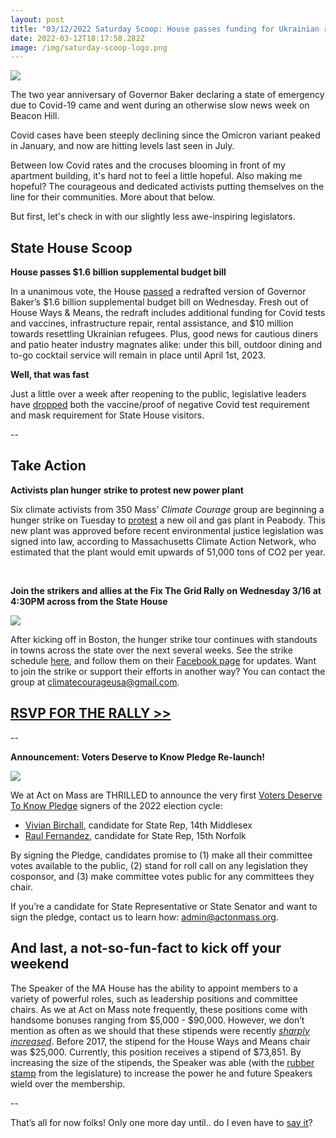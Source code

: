 ```yaml
---
layout: post
title: "03/12/2022 Saturday Scoop: House passes funding for Ukrainian refugees"
date: 2022-03-12T18:17:58.282Z
image: /img/saturday-scoop-logo.png
---
```

![](https://nvlupin.blob.core.windows.net/images/van/EA/EA007/1/90151/images/Saturday%20Scoop.png)

The two year anniversary of Governor Baker declaring a state of emergency due to Covid-19 came and went during an otherwise slow news week on Beacon Hill.

Covid cases have been steeply declining since the Omicron variant peaked in January, and now are hitting levels last seen in July. 

Between low Covid rates and the crocuses blooming in front of my apartment building, it's hard not to feel a little hopeful. Also making me hopeful? The courageous and dedicated activists putting themselves on the line for their communities. More about that below.

But first, let's check in with our slightly less awe-inspiring legislators.

## **State House Scoop**

**House passes $1.6 billion supplemental budget bill**

In a unanimous vote, the House [passed](https://www.eagletribune.com/news/house-oks-10m-for-resettling-ukrainian-refugees/article_45e705b6-9fac-11ec-aad9-3fdd7fdfd164.html?utm_medium=&emci=05957af7-a8a1-ec11-a22a-281878b85110&emdi=ea000000-0000-0000-0000-000000000001&ceid={{ContactsEmailID}}) a redrafted version of Governor Baker’s $1.6 billion supplemental budget bill on Wednesday. Fresh out of House Ways & Means, the redraft includes additional funding for Covid tests and vaccines, infrastructure repair, rental assistance, and $10 million towards resettling Ukrainian refugees. Plus, good news for cautious diners and patio heater industry magnates alike: under this bill, outdoor dining and to-go cocktail service will remain in place until April 1st, 2023.

**Well, that was fast**

Just a little over a week after reopening to the public, legislative leaders have [dropped](https://www.bostonglobe.com/2022/03/04/metro/state-house-drop-covid-19-mask-vaccine-requirements-visitors/?utm_medium=&emci=05957af7-a8a1-ec11-a22a-281878b85110&emdi=ea000000-0000-0000-0000-000000000001&ceid={{ContactsEmailID}}) both the vaccine/proof of negative Covid test requirement and mask requirement for State House visitors.

\--

## **Take Action**

**Activists plan hunger strike to protest new power plant**

Six climate activists from 350 Mass’ *Climate Courage* group are beginning a hunger strike on Tuesday to [protest](https://www.salemnews.com/news/protestors-plan-hunger-strike-over-peabody-power-plant/article_fc732418-a092-11ec-9b18-23db2ea9603f.html?utm_medium=&emci=05957af7-a8a1-ec11-a22a-281878b85110&emdi=ea000000-0000-0000-0000-000000000001&ceid={{ContactsEmailID}}) a new oil and gas plant in Peabody. This new plant was approved before recent environmental justice legislation was signed into law, according to Massachusetts Climate Action Network, who estimated that the plant would emit upwards of 51,000 tons of CO2 per year.

 

**Join the strikers and allies at the Fix The Grid Rally on Wednesday 3/16 at 4:30PM across from the State House**

![](/img/275603448_10158197790292364_7624069935708140638_n.jpeg)

After kicking off in Boston, the hunger strike tour continues with standouts in towns across the state over the next several weeks. See the strike schedule [here](https://www.facebook.com/groups/1323574801481904/posts/1328431244329593/?utm_medium=&emci=05957af7-a8a1-ec11-a22a-281878b85110&emdi=ea000000-0000-0000-0000-000000000001&ceid={{ContactsEmailID}}), and follow them on their [Facebook page](https://www.facebook.com/groups/1323574801481904/?utm_medium=&emci=05957af7-a8a1-ec11-a22a-281878b85110&emdi=ea000000-0000-0000-0000-000000000001&ceid={{ContactsEmailID}}) for updates. Want to join the strike or support their efforts in another way? You can contact the group at climatecourageusa@gmail.com.

## **[RSVP FOR THE RALLY >>](https://actionnetwork.org/events/fix-the-grid-rally-boston/?utm_medium=&emci=05957af7-a8a1-ec11-a22a-281878b85110&emdi=ea000000-0000-0000-0000-000000000001&ceid={{ContactsEmailID}})**

\--

**Announcement: Voters Deserve to Know Pledge Re-launch!**

![](https://d15k2d11r6t6rl.cloudfront.net/public/users/Integrators/04eaa6b2-88f4-43b4-b978-7bb0708f5838/6B3139354774716A6D6D6D71344A644775422F305058632B4E5955552F656277714E42566F5064577A454F64464D6E497A797A446B456A2F356F68776968576F/editor_images/Screen%20Shot%202022-03-11%20at%209.37.44%20PM.png)

We at Act on Mass are THRILLED to announce the very first [Voters Deserve To Know Pledge](https://actonmass.org/pledge?utm_medium=&emci=05957af7-a8a1-ec11-a22a-281878b85110&emdi=ea000000-0000-0000-0000-000000000001&ceid={{ContactsEmailID}}) signers of the 2022 election cycle: 

* [Vivian Birchall](https://twitter.com/Vivian4StateRep/status/1501007932678410242?utm_medium=&emci=05957af7-a8a1-ec11-a22a-281878b85110&emdi=ea000000-0000-0000-0000-000000000001&ceid={{ContactsEmailID}}), candidate for State Rep, 14th Middlesex
* [Raul Fernandez](https://twitter.com/raulspeaks/status/1501317228414701570?utm_medium=&emci=05957af7-a8a1-ec11-a22a-281878b85110&emdi=ea000000-0000-0000-0000-000000000001&ceid={{ContactsEmailID}}), candidate for State Rep, 15th Norfolk

By signing the Pledge, candidates promise to (1) make all their committee votes available to the public, (2) stand for roll call on any legislation they cosponsor, and (3) make committee votes public for any committees they chair.

If you’re a candidate for State Representative or State Senator and want to sign the pledge, contact us to learn how: admin@actonmass.org.



## **And last, a not-so-fun-fact to kick off your weekend**

The Speaker of the MA House has the ability to appoint members to a variety of powerful roles, such as leadership positions and committee chairs. As we at Act on Mass note frequently, these positions come with handsome bonuses ranging from $5,000 - $90,000. However, we don’t mention as often as we should that these stipends were recently *[sharply increased](https://www.progressivedemsofmass.org/wp-content/uploads/2021/11/PDM_democracy_in_decline_final.pdf?utm_medium=&emci=05957af7-a8a1-ec11-a22a-281878b85110&emdi=ea000000-0000-0000-0000-000000000001&ceid={{ContactsEmailID}})*. Before 2017, the stipend for the House Ways and Means chair was $25,000. Currently, this position receives a stipend of $73,851. By increasing the size of the stipends, the Speaker was able (with the [rubber stamp](https://www.wbur.org/news/2017/01/25/mass-house-approves-pay-raise?utm_medium=&emci=05957af7-a8a1-ec11-a22a-281878b85110&emdi=ea000000-0000-0000-0000-000000000001&ceid={{ContactsEmailID}}) from the legislature) to increase the power he and future Speakers wield over the membership.

\--

That’s all for now folks! Only one more day until.. do I even have to [say it](https://www.youtube.com/watch?v=xRjeFZuzD8w&utm_medium=&emci=05957af7-a8a1-ec11-a22a-281878b85110&emdi=ea000000-0000-0000-0000-000000000001&ceid={{ContactsEmailID}})?